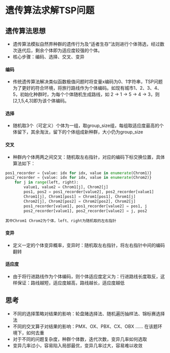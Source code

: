 # 遗传算法求解TSP问题
## 遗传算法思想
* 遗传算法模拟自然界种群的遗传行为及“适者生存”法则进行个体筛选，经过数次迭代后，剩余个体即为适应度较强的个体。
* 核心步骤：编码、选择、交叉、变异 
#### 编码
* 传统遗传算法解决类似函数极值问题时将变量x编码为0、1字符串，TSP问题为了更好的符合环境，将旅行路线作为个体编码。如现有城市1、2、3、4、5，初始化种群时，为每个个体随机生成路线，如 2 -> 1 -> 5 -> 4 -> 3，则[2,1,5,4,3]即为该个体编码。
#### 选择
* 随机取3个（可定义）个体为一组，取group_size组，每组取适应度最高的个体留下，其余淘汰，留下的个体组成新种群，大小仍为group_size
#### 交叉
* 种群内个体两两之间交叉：随机取左右指针，对应的编码下标交换位置，具体算法如下：
```python
pos1_recorder = {value: idx for idx, value in enumerate(Chrom1)}
pos2_recorder = {value: idx for idx, value in enumerate(Chrom2)}
    for j in range(left, right):
        value1, value2 = Chrom1[j], Chrom2[j]
        pos1, pos2 = pos1_recorder[value2], pos2_recorder[value1]
        Chrom1[j], Chrom1[pos1] = Chrom1[pos1], Chrom1[j]
        Chrom2[j], Chrom2[pos2] = Chrom2[pos2], Chrom2[j]
        pos1_recorder[value1], pos1_recorder[value2] = pos1, j
        pos2_recorder[value1], pos2_recorder[value2] = j, pos2
```
```
其中Chrom1 Chrom2为个体，left、right为随机取的左右指针
```
#### 变异
* 定义一定的个体变异概率，变异时：随机取左右指针，将左右指针中间的编码翻转
#### 适应度
* 由于将行进路线作为个体编码，则个体适应度定义为：行进路线长度取反，这样保证：路线越短，适应度越高，路线越长，适应度越低
## 思考
* 不同的选择策略对结果的影响：轮盘赌选择法、随机遍历抽样法、锦标赛选择法
* 不同的交叉算子对结果的影响：PMX、OX、PBX、CX、OBX …… 在该题环境下，如何去重
* 对于不同的问题复杂度，种群个体数，迭代次数，变异几率如何选取
* 变异几率过小，容易陷入局部最优，变异几率过大，容易难以收敛